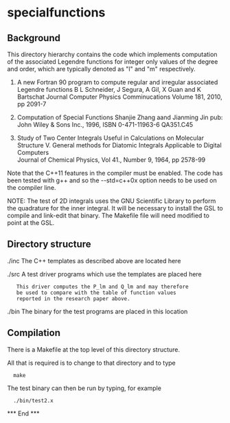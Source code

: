 # specialfunctions

Background
----------

This directory hierarchy contains the code which implements 
computation of the associated Legendre functions for integer
only values of the degree and order, which are typically denoted
as "l" and "m" respectively. 

 1.   A new Fortran 90 program to compute regular and irregular
      associated Legendre functions
      B L Schneider, J Segura, A Gil, X Guan and K Bartschat
      Journal Computer Physics  Comminucations
      Volume 181, 2010, pp 2091-7

 2.   Computation of Special Functions 
      Shanjie Zhang aand Jianming Jin
      pub: John Wiley & Sons Inc., 1996,
      ISBN 0-471-11963-6
      QA351.C45

 3.   Study of Two Center Integrals Useful in Calculations on 
      Molecular Structure
      V. General methods for Diatomic Integrals Applicable 
         to Digital Computers  
      Journal of Chemical Physics, Vol 41., Number 9, 1964, pp 2578-99

Note that the C++11 features in the compiler must be enabled.
The code has been tested with g++ and so the --std=c++0x option 
needs to be used on the compiler line.

NOTE: The test of 2D integrals uses the GNU Scientific Library to 
      perform the quadrature for the inner integral. It will be 
      necessary to install the GSL to compile and link-edit that 
      binary. The Makefile file will need modified to point at the
      GSL.

Directory structure
-------------------

./inc  The C++ templates as described above are located here

./src  A test driver programs which use the templates are placed here

       This driver computes the P_lm and Q_lm and may therefore
       be used to compare with the table of function values 
       reported in the research paper above.

./bin  The binary for the test programs are placed in this location

Compilation
-----------

There is a Makefile at the top level of this directory structure.

All that is required is to change to that directory and to type 

      make

The test binary can then be run by typing, for example 

      ./bin/test2.x 


*** End ***

